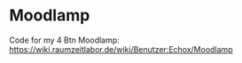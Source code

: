 Moodlamp
========

Code for my 4 Btn Moodlamp:
https://wiki.raumzeitlabor.de/wiki/Benutzer:Echox/Moodlamp
